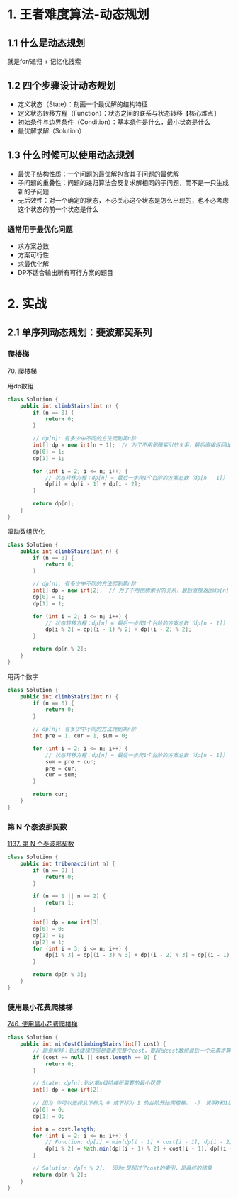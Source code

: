 # 1. 王者难度算法-动态规划

## 1.1 什么是动态规划

就是for/递归 + 记忆化搜索



## 1.2 四个步骤设计动态规划

- 定义状态（State）：刻画一个最优解的结构特征
- 定义状态转移方程（Function）：状态之间的联系与状态转移【核心难点】
- 初始条件与边界条件（Condition）：基本条件是什么，最小状态是什么
- 最优解求解（Solution）



## 1.3 什么时候可以使用动态规划

- 最优子结构性质：一个问题的最优解包含其子问题的最优解
- 子问题的重叠性：问题的递归算法会反复求解相同的子问题，而不是一只生成新的子问题
- 无后效性：对一个确定的状态，不必关心这个状态是怎么出现的，也不必考虑这个状态的前一个状态是什么



### 通常用于最优化问题

- 求方案总数
- 方案可行性
- 求最优化解
- DP不适合输出所有可行方案的题目



# 2. 实战

## 2.1 单序列动态规划：斐波那契系列

### 爬楼梯

[70. 爬楼梯](https://leetcode.cn/problems/climbing-stairs/)

用dp数组

```java
class Solution {
    public int climbStairs(int n) {
        if (n == 0) {
            return 0;
        }

        // dp[n]: 有多少中不同的方法爬到第n阶
        int[] dp = new int[n + 1];  // 为了不用倒腾索引的关系，最后直接返回dp[n]
        dp[0] = 1;
        dp[1] = 1;

        for (int i = 2; i <= n; i++) {
            // 状态转移方程：dp[n] = 最后一步爬1个台阶的方案总数（dp[n - 1]） + 最后一步爬2个台阶的方案总数（dp[n - 2]）
            dp[i] = dp[i - 1] + dp[i - 2];
        }

        return dp[n];
    }
}
```

滚动数组优化

```java
class Solution {
    public int climbStairs(int n) {
        if (n == 0) {
            return 0;
        }

        // dp[n]: 有多少中不同的方法爬到第n阶
        int[] dp = new int[2];  // 为了不用倒腾索引的关系，最后直接返回dp[n]
        dp[0] = 1;
        dp[1] = 1;

        for (int i = 2; i <= n; i++) {
            // 状态转移方程：dp[n] = 最后一步爬1个台阶的方案总数（dp[n - 1]） + 最后一步爬2个台阶的方案总数（dp[n - 2]）
            dp[i % 2] = dp[(i - 1) % 2] + dp[(i - 2) % 2];
        }

        return dp[n % 2];
    }
}
```

用两个数字

```java
class Solution {
    public int climbStairs(int n) {
        if (n == 0) {
            return 0;
        }

        // dp[n]: 有多少中不同的方法爬到第n阶
        int pre = 1, cur = 1, sum = 0;

        for (int i = 2; i <= n; i++) {
            // 状态转移方程：dp[n] = 最后一步爬1个台阶的方案总数（dp[n - 1]） + 最后一步爬2个台阶的方案总数（dp[n - 2]）
            sum = pre + cur;
            pre = cur;
            cur = sum;
        }

        return cur;
    }
}
```



### 第 N 个泰波那契数

[1137. 第 N 个泰波那契数](https://leetcode.cn/problems/n-th-tribonacci-number/)

```java
class Solution {
    public int tribonacci(int n) {
        if (n == 0) {
            return 0;
        }

        if (n == 1 || n == 2) {
            return 1;
        }

        int[] dp = new int[3];
        dp[0] = 0;
        dp[1] = 1;
        dp[2] = 1;
        for (int i = 3; i <= n; i++) {
            dp[i % 3] = dp[(i - 3) % 3] + dp[(i - 2) % 3] + dp[(i - 1) % 3];
        }

        return dp[n % 3];
    }
}
```



### 使用最小花费爬楼梯

[746. 使用最小花费爬楼梯](https://leetcode.cn/problems/min-cost-climbing-stairs/)

```java
class Solution {
    public int minCostClimbingStairs(int[] cost) {
        // 题意解释：到达楼梯顶部是要走完整个cost，要超出cost数组最后一个元素才算走完
        if (cost == null || cost.length == 0) {
            return 0;
        }

        // State: dp[n]:到达第n级阶梯所需要的最小花费
        int[] dp = new int[2];
        
        // 因为 你可以选择从下标为 0 或下标为 1 的台阶开始爬楼梯。 -》 说明0和1级阶梯的话是不用花费的，初始为0即可
        dp[0] = 0;
        dp[1] = 0;

        int n = cost.length;
        for (int i = 2; i <= n; i++) {
            // Function: dp[i] = min(dp[i - 1] + cost[i - 1], dp[i - 2] + cost[i - 2])
            dp[i % 2] = Math.min(dp[(i - 1) % 2] + cost[i - 1], dp[(i - 2) % 2] + cost[i - 2]);
        }

        // Solution: dp[n % 2].  因为n是超过了cost的索引，是最终的结果
        return dp[n % 2];
    }
}
```

